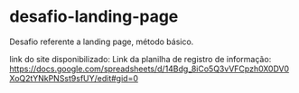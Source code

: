 # desafio-landing-page
Desafio referente a landing page, método básico.

link do site disponibilizado: 
Link da planilha de registro de informação: https://docs.google.com/spreadsheets/d/14Bdg_8iCo5Q3vVFCpzh0X0DV0XoQ2tYNkPNSst9sfUY/edit#gid=0
